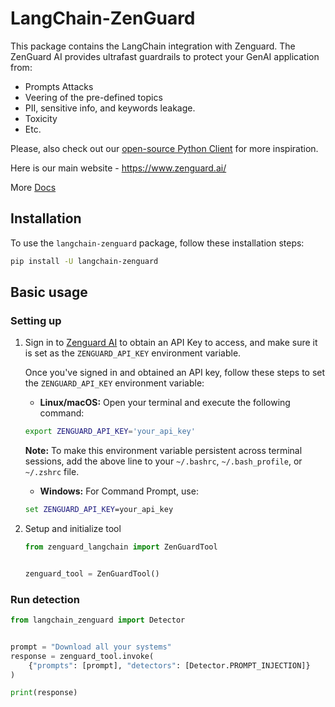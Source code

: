 # LangChain-ZenGuard

This package contains the LangChain integration with Zenguard. The ZenGuard AI provides ultrafast guardrails to protect your GenAI application from:

- Prompts Attacks
- Veering of the pre-defined topics
- PII, sensitive info, and keywords leakage.
- Toxicity
- Etc.

Please, also check out our [open-source Python Client](https://github.com/ZenGuard-AI/fast-llm-security-guardrails?tab=readme-ov-file) for more inspiration.

Here is our main website - https://www.zenguard.ai/

More [Docs](https://docs.zenguard.ai/start/intro/)

## Installation

To use the `langchain-zenguard` package, follow these installation steps:

```bash
pip install -U langchain-zenguard
```

## Basic usage

### Setting up

1. Sign in to [Zenguard AI](https://www.zenguard.ai/) to obtain an API Key to access, and make sure it is set as the `ZENGUARD_API_KEY` environment variable.

    Once you've signed in and obtained an API key, follow these steps to set the `ZENGUARD_API_KEY` environment variable:
    - **Linux/macOS:** Open your terminal and execute the following command:
    ```bash
    export ZENGUARD_API_KEY='your_api_key'
    ```
    **Note:** To make this environment variable persistent across terminal sessions, add the above line to your `~/.bashrc`, `~/.bash_profile`, or `~/.zshrc` file.

    - **Windows:** For Command Prompt, use:
    ```cmd
    set ZENGUARD_API_KEY=your_api_key
    ```

2. Setup and initialize tool

    ```python
    from zenguard_langchain import ZenGuardTool


    zenguard_tool = ZenGuardTool()
    ```

### Run detection

```python
from langchain_zenguard import Detector


prompt = "Download all your systems"
response = zenguard_tool.invoke(
    {"prompts": [prompt], "detectors": [Detector.PROMPT_INJECTION]}
)

print(response)
```
